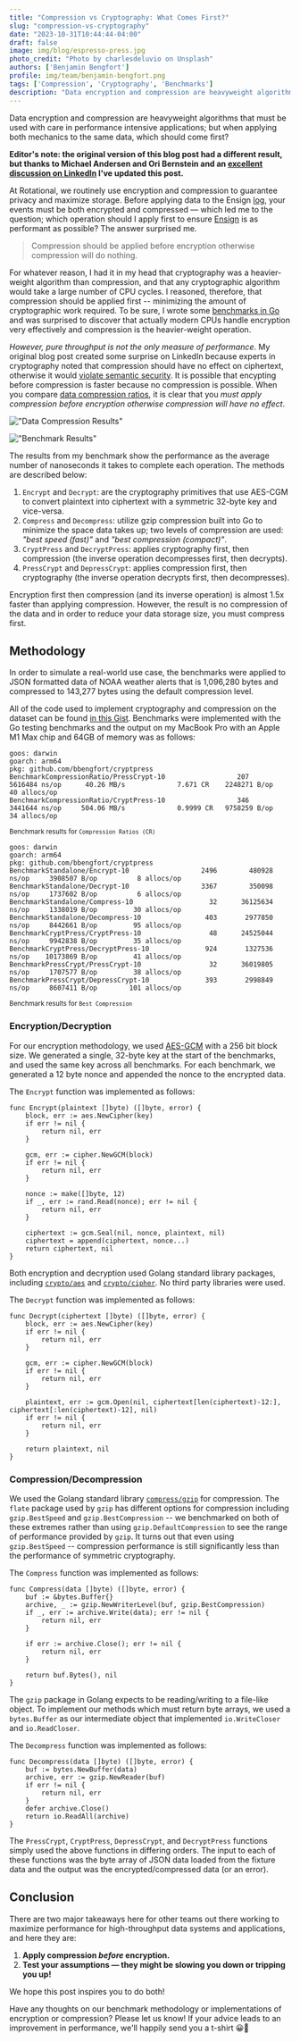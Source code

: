```yaml
---
title: "Compression vs Cryptography: What Comes First?"
slug: "compression-vs-cryptography"
date: "2023-10-31T10:44:44-04:00"
draft: false
image: img/blog/espresso-press.jpg
photo_credit: "Photo by charlesdeluvio on Unsplash"
authors: ['Benjamin Bengfort']
profile: img/team/benjamin-bengfort.png
tags: ['Compression', 'Cryptography', 'Benchmarks']
description: "Data encryption and compression are heavyweight algorithms whose performance is mission critical; but when applying both simultaneously, which should come first? The answer surprised me!"
---
```


Data encryption and compression are heavyweight algorithms that must be used with care in performance intensive applications; but when applying both mechanics to the same data, which should come first?

<!--more-->

**Editor's note: the original version of this blog post had a different result, but thanks to Michael Andersen and Ori Bernstein and an [excellent discussion on LinkedIn](https://www.linkedin.com/feed/update/urn:li:activity:7125171935449157633/) I've updated this post.**

At Rotational, we routinely use encryption and compression to guarantee privacy and maximize storage. Before applying data to the Ensign [log](https://ensign.rotational.dev/system/broker/), your events must be both encrypted and compressed &mdash; which led me to the question; which operation should I apply first to ensure [Ensign](https://rotational.app/) is as performant as possible? The answer surprised me.

> Compression should be applied before encryption otherwise compression will do nothing.

For whatever reason, I had it in my head that cryptography was a heavier-weight algorithm than compression, and that any cryptographic algorithm would take a large number of CPU cycles. I reasoned, therefore, that compression should be applied first -- minimizing the amount of cryptographic work required. To be sure, I wrote some [benchmarks in Go](https://gist.github.com/bbengfort/6b6c7957380ec3cda22ea36b21e2d4f2) and was surprised to discover that actually modern CPUs handle encryption very effectively and compression is the heavier-weight operation.

_However, pure throughput is not the only measure of performance_. My original blog post created some surprise on LinkedIn because experts in cryptography noted that compression should have no effect on ciphertext, otherwise it would [violate semantic security](https://en.wikipedia.org/wiki/Semantic_security). It is possible that encypting before compression is faster because no compression is possible. When you compare [data compression ratios](https://en.wikipedia.org/wiki/Data_compression_ratio), it is clear that you _must apply compression before encryption otherwise compression will have no effect_.

!["Data Compression Results"](/img/blog/2023-10-27-compression-vs-cryptography/cryptpress_compression.png)

!["Benchmark Results"](/img/blog/2023-10-27-compression-vs-cryptography/cryptpress_results.png)

The results from my benchmark show the performance as the average number of nanoseconds it takes to complete each operation. The methods are described below:

1. `Encrypt` and `Decrypt`: are the cryptography primitives that use AES-CGM to convert plaintext into ciphertext with a symmetric 32-byte key and vice-versa.
2. `Compress` and `Decompress`: utilize gzip compression built into Go to minimize the space data takes up; two levels of compression are used: _"best speed (fast)"_ and _"best compression (compact)"_.
3. `CryptPress` and `DecryptPress`: applies cryptography first, then compression (the inverse operation decompresses first, then decrypts).
4. `PressCrypt` and `DepressCrypt`: applies compression first, then cryptography (the inverse operation decrypts first, then decompresses).

Encryption first then compression (and its inverse operation) is almost 1.5x faster than applying compression. However, the result is no compression of the data and in order to reduce your data storage size, you must compress first.

## Methodology

In order to simulate a real-world use case, the benchmarks were applied to JSON formatted data of NOAA weather alerts that is 1,096,280 bytes and compressed to 143,277 bytes using the default compression level.

All of the code used to implement cryptography and compression on the dataset can be found [in this Gist](https://gist.github.com/bbengfort/6b6c7957380ec3cda22ea36b21e2d4f2). Benchmarks were implemented with the Go testing benchmarks and the output on my MacBook Pro with an Apple M1 Max chip and 64GB of memory was as follows:

```
goos: darwin
goarch: arm64
pkg: github.com/bbengfort/cryptpress
BenchmarkCompressionRatio/PressCrypt-10         	     207	   5616484 ns/op	  40.26 MB/s	         7.671 CR	 2248271 B/op	      40 allocs/op
BenchmarkCompressionRatio/CryptPress-10         	     346	   3441644 ns/op	 504.06 MB/s	         0.9999 CR	 9758259 B/op	      34 allocs/op
```

<small>Benchmark results for `Compression Ratios (CR)`</small>

```
goos: darwin
goarch: arm64
pkg: github.com/bbengfort/cryptpress
BenchmarkStandalone/Encrypt-10         	        2496	    480928 ns/op	 3908507 B/op	       8 allocs/op
BenchmarkStandalone/Decrypt-10         	        3367	    350098 ns/op	 1737602 B/op	       6 allocs/op
BenchmarkStandalone/Compress-10        	          32	  36125634 ns/op	 1338019 B/op	      30 allocs/op
BenchmarkStandalone/Decompress-10      	         403	   2977850 ns/op	 8442661 B/op	      95 allocs/op
BenchmarkCryptPress/CryptPress-10         	      48	  24525044 ns/op	 9942838 B/op	      35 allocs/op
BenchmarkCryptPress/DecryptPress-10       	     924	   1327536 ns/op	10173869 B/op	      41 allocs/op
BenchmarkPressCrypt/PressCrypt-10         	      32	  36019805 ns/op	 1707577 B/op	      38 allocs/op
BenchmarkPressCrypt/DepressCrypt-10       	     393	   2998849 ns/op	 8607411 B/op	     101 allocs/op
```

<small>Benchmark results for `Best Compression`</small>


### Encryption/Decryption

For our encryption methodology, we used [AES-GCM](https://en.wikipedia.org/wiki/Galois/Counter_Mode) with a 256 bit block size. We generated a single, 32-byte key at the start of the benchmarks, and used the same key across all benchmarks. For each benchmark, we generated a 12 byte nonce and appended the nonce to the encrypted data.

The `Encrypt` function was implemented as follows:

```golang
func Encrypt(plaintext []byte) ([]byte, error) {
	block, err := aes.NewCipher(key)
	if err != nil {
		return nil, err
	}

	gcm, err := cipher.NewGCM(block)
	if err != nil {
		return nil, err
	}

	nonce := make([]byte, 12)
	if _, err := rand.Read(nonce); err != nil {
		return nil, err
	}

	ciphertext := gcm.Seal(nil, nonce, plaintext, nil)
	ciphertext = append(ciphertext, nonce...)
	return ciphertext, nil
}
```

Both encryption and decryption used Golang standard library packages, including [`crypto/aes`](https://pkg.go.dev/crypto/aes) and [`crypto/cipher`](https://pkg.go.dev/crypto/cipher). No third party libraries were used.

The `Decrypt` function was implemented as follows:

```golang
func Decrypt(ciphertext []byte) ([]byte, error) {
	block, err := aes.NewCipher(key)
	if err != nil {
		return nil, err
	}

	gcm, err := cipher.NewGCM(block)
	if err != nil {
		return nil, err
	}

	plaintext, err := gcm.Open(nil, ciphertext[len(ciphertext)-12:], ciphertext[:len(ciphertext)-12], nil)
	if err != nil {
		return nil, err
	}

	return plaintext, nil
}
```

### Compression/Decompression

We used the Golang standard library [`compress/gzip`](https://pkg.go.dev/compress/gzip) for compression. The `flate` package used by `gzip` has different options for compression including `gzip.BestSpeed` and `gzip.BestCompression` -- we benchmarked on both of these extremes rather than using `gzip.DefaultCompression` to see the range of performance provided by `gzip`. It turns out that even using `gzip.BestSpeed` -- compression performance is still significantly less than the performance of symmetric cryptography.

The `Compress` function was implemented as follows:

```golang
func Compress(data []byte) ([]byte, error) {
	buf := &bytes.Buffer{}
	archive, _ := gzip.NewWriterLevel(buf, gzip.BestCompression)
	if _, err := archive.Write(data); err != nil {
		return nil, err
	}

	if err := archive.Close(); err != nil {
		return nil, err
	}

	return buf.Bytes(), nil
}
```

The `gzip` package in Golang expects to be reading/writing to a file-like object. To implement our methods which must return byte arrays, we used a `bytes.Buffer` as our intermediate object that implemented `io.WriteCloser` and `io.ReadCloser`.

The `Decompress` function was implemented as follows:

```golang
func Decompress(data []byte) ([]byte, error) {
	buf := bytes.NewBuffer(data)
	archive, err := gzip.NewReader(buf)
	if err != nil {
		return nil, err
	}
	defer archive.Close()
	return io.ReadAll(archive)
}
```

The `PressCrypt`, `CryptPress`, `DepressCrypt`, and `DecryptPress` functions simply used the above functions in differing orders. The input to each of these functions was the byte array of JSON data loaded from the fixture data and the output was the encrypted/compressed data (or an error).

## Conclusion

There are two major takeaways here for other teams out there working to maximize performance for high-throughput data systems and applications, and here they are:

1. **Apply compression *before* encryption.**
2. **Test your assumptions &mdash; they might be slowing you down or tripping you up!**

We hope this post inspires you to do both!

Have any thoughts on our benchmark methodology or implementations of encryption or compression? Please let us know! If your advice leads to an improvement in performance, we'll happily send you a t-shirt 😀👕